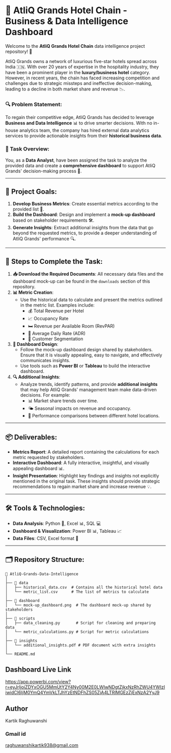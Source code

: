 # 🏨 AtliQ Grands Hotel Chain - Business & Data Intelligence Dashboard

Welcome to the **AtliQ Grands Hotel Chain** data intelligence project repository! 🎉

AtliQ Grands owns a network of luxurious five-star hotels spread across India 🇮🇳. With over 20 years of expertise in the hospitality industry, they have been a prominent player in the **luxury/business hotel** category. However, in recent years, the chain has faced increasing competition and challenges due to strategic missteps and ineffective decision-making, leading to a decline in both market share and revenue 📉.

### 🔍 Problem Statement:
To regain their competitive edge, AtliQ Grands has decided to leverage **Business and Data Intelligence** 📊 to drive smarter decisions. With no in-house analytics team, the company has hired external data analytics services to provide actionable insights from their **historical business data**.

### 💼 Task Overview:
You, as a **Data Analyst**, have been assigned the task to analyze the provided data and create a **comprehensive dashboard** to support AtliQ Grands' decision-making process 🧠.

---

## 🎯 Project Goals:
1. **Develop Business Metrics**: Create essential metrics according to the provided list 🧮.
2. **Build the Dashboard**: Design and implement a **mock-up dashboard** based on stakeholder requirements 🛠️.
3. **Generate Insights**: Extract additional insights from the data that go beyond the requested metrics, to provide a deeper understanding of AtliQ Grands' performance 🔍.

---

## 📝 Steps to Complete the Task:

1. **📥 Download the Required Documents**: All necessary data files and the dashboard mock-up can be found in the `downloads` section of this repository.
2. **📊 Metric Creation**:
   - Use the historical data to calculate and present the metrics outlined in the metric list. Examples include: 
     - 💰 Total Revenue per Hotel
     - 📈 Occupancy Rate
     - 🛏️ Revenue per Available Room (RevPAR)
     - 💸 Average Daily Rate (ADR)
     - 👥 Customer Segmentation
3. **📅 Dashboard Design**:
   - Follow the mock-up dashboard design shared by stakeholders. Ensure that it is visually appealing, easy to navigate, and effectively communicates insights.
   - Use tools such as **Power BI** or **Tableau** to build the interactive dashboard.
4. **🔍 Additional Insights**:
   - Analyze trends, identify patterns, and provide **additional insights** that may help AtliQ Grands' management team make data-driven decisions. For example:
     - 📊 Market share trends over time.
     - 🌤️ Seasonal impacts on revenue and occupancy.
     - 🏨 Performance comparisons between different hotel locations.

---

## 📦 Deliverables:

- **Metrics Report**: A detailed report containing the calculations for each metric requested by stakeholders.
- **Interactive Dashboard**: A fully interactive, insightful, and visually appealing dashboard 📊.
- **Insight Presentation**: Highlight key findings and insights not explicitly mentioned in the original task. These insights should provide strategic recommendations to regain market share and increase revenue 💡.

---

## 🛠️ Tools & Technologies:

- **Data Analysis**: Python 🐍, Excel 📊, SQL 💻
- **Dashboard & Visualization**: Power BI 📊, Tableau 📈
- **Data Files**: CSV, Excel format 📂

---

## 🗂️ Repository Structure:

```plaintext
📁 AtliQ-Grands-Data-Intelligence
│
├── 📁 data
│   ├── historical_data.csv  # Contains all the historical hotel data
│   └── metric_list.csv      # The list of metrics to calculate
│
├── 📁 dashboard
│   └── mock-up_dashboard.png  # The dashboard mock-up shared by stakeholders
│
├── 📁 scripts
│   ├── data_cleaning.py       # Script for cleaning and preparing data
│   └── metric_calculations.py # Script for metric calculations
│
├── 📁 insights
│   └── additional_insights.pdf # PDF document with extra insights
│
└── README.md
```
## Dashboard Live Link
https://app.powerbi.com/view?r=eyJrIjoiZDYxOGU5MmUtY2Y4Ny00M2E0LWIwNDgtZjkxNzRhZWU4YWIzIiwidCI6IjM0YmQ4YmVkLTJhYzEtNDFhZS05ZjA4LTRlMGEzZjExNzA2YyJ9

## Author
  Kartik Raghuwanshi
### Gmail id
 raghuwanshikartik938@gmail.com
